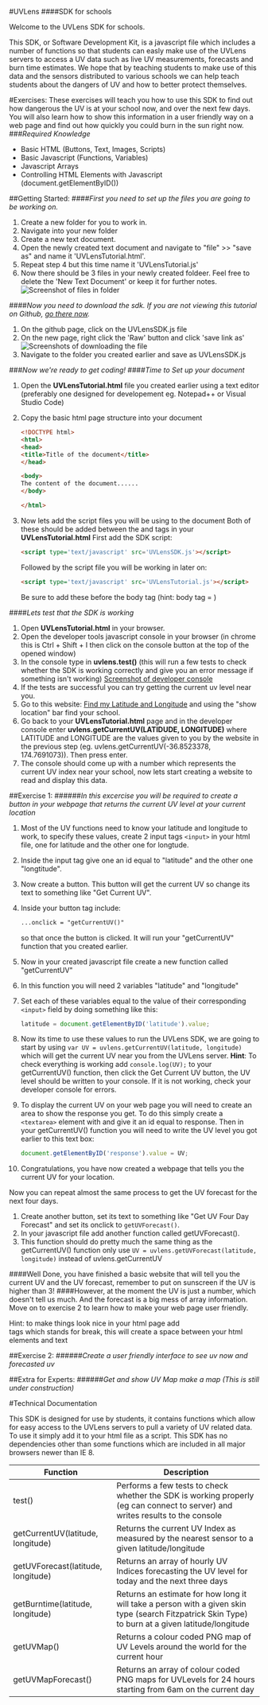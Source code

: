 #UVLens
####SDK for schools

Welcome to the UVLens SDK for schools. 

This SDK, or Software Development Kit, is a javascript file which includes a number of functions so that students can easly make use of the UVLens servers to
access a UV data such as live UV measurements, forecasts and burn time estimates. We hope that by teaching students to make use of this data and the sensors distributed to various schools
we can help teach students about the dangers of UV and how to better protect themselves.

#Exercises:
These exercises will teach you how to use this SDK to find out how dangerous the UV is at your school now, and over the next few days.
You will also learn how to show this information in a user friendly way on a web page and find out how quickly you could burn in the sun right now.
&nbsp;
###_Required Knowledge_
- Basic HTML (Buttons, Text, Images, Scripts)
- Basic Javascript (Functions, Variables)
- Javascript Arrays
- Controlling HTML Elements with Javascript (document.getElementByID())

##Getting Started:
####_First you need to set up the files you are going to be working on._

1. Create a new folder for you to work in.
2. Navigate into your new folder
3. Create a new text document.
4. Open the newly created text document and navigate to "file" >> "save as" and name it 'UVLensTutorial.html'.
5. Repeat step 4 but this time name it 'UVLensTutorial.js'
6. Now there should be 3 files in your newly created foldeer. Feel free to delete the 'New Text Document' or keep it for further notes.
![Screenshot of files in folder](http://s13.postimg.org/b9w29po2v/files_in_folder.png)

####_Now you need to download the sdk. If you are not viewing this tutorial on Github, [go there now](https://github.com/uvlens/edu_sdk)._

1. On the github page, click on the UVLensSDK.js file
2. On the new page, right click the 'Raw' button and click 'save link as'
	![Screenshots of downloading the file](http://s15.postimg.org/4ceoknbgb/desktop.png)
3. Navigate to the folder you created earlier and save as UVLensSDK.js

###_Now we're ready to get coding!_
####_Time to Set up your document_

1. Open the **UVLensTutorial.html** file you created earlier using a text editor (preferably one designed for developement eg. Notepad++ or Visual Studio Code)
2. Copy the basic html page structure into your document
	```html
	<!DOCTYPE html>
	<html>
	<head>
	<title>Title of the document</title>
	</head>
	
	<body>
	The content of the document......
	</body>
	
	</html>
	```
3. Now lets add the script files you will be using to the document
	Both of these should be added between the <head> and </head> tags in your **UVLensTutorial.html**
	First add the SDK script: 
	
	```html
	<script type='text/javascript' src='UVLensSDK.js'></script>
	```
	
	Followed by the script file you will be working in later on:
	
	```html
	<script type='text/javascript' src='UVLensTutorial.js'></script>
	```
	
	Be sure to add these before the body tag (hint: body tag = <body>) 

####_Lets test that the SDK is working_

1. Open **UVLensTutorial.html** in your browser.
2. Open the developer tools javascript console in your browser (in chrome this is Ctrl + Shift + I then click on the console button at the top of the opened window)
3. In the console type in **uvlens.test()** (this will run a few tests to check whether the SDK is working correctly and give you an error message if something isn't working)
[Screenshot of developer console]()
4. If the tests are successful you can try getting the current uv level near you.
5. Go to this website: [Find my Latitude and Longitude](http://www.mapcoordinates.net/en) and using the "show location" bar find your school.
6. Go back to your **UVLensTutorial.html** page and in the developer console enter **uvlens.getCurrentUV(LATIDUDE, LONGITUDE)** where LATITUDE and LONGITUDE are the
	values given to you by the website in the previous step (eg. uvlens.getCurrentUV(-36.8523378, 174.7691073)). Then press enter.
7. The console should come up with a number which represents the current UV index near your school, now lets start creating a website to read and display this data.

##Exercise 1:
######_In this excercise you will be required to create a button in your webpage that returns the current UV level at your current location_

1. Most of the UV functions need to know your latitude and longitude to work, to specify these values, create 2 input tags `<input>` in your html file, one for latitude and the other one for longtude.
4. Inside the input tag give one an id equal to "latitude" and the other one "longtitude". 
5. Now create a button. This button will get the current UV so change its text to something like "Get Current UV".
6. Inside your button tag include:

	```html
	...onclick = "getCurrentUV()"
	```
	
	so that once the button is clicked. It will run your "getCurrentUV" function that you created earlier.
	
7. Now in your created javascript file create a new function called "getCurrentUV"
8. In this function you will need 2 variables "latitude" and "longitude"
9. Set each of these variables equal to the value of their corresponding `<input>` field by doing something like this:

	```javascript
	latitude = document.getElementByID('latitude').value;
	```
	
10. Now its time to use these values to run the UVLens SDK, we are going to start by using `var UV = uvlens.getCurrentUV(latitude, longitude)` which will get the current UV near you from the UVLens server.
	**Hint**: To check everything is working add `console.log(UV);` to your getCurrentUV() function, then click the Get Current UV button, the UV level should be written to your console.
	If it is not working, check your developer console for errors.

8. To display the current UV on your web page you will need to create an area to show the response you get. To do this simply
	create a `<textarea>` element with and give it an id equal to response.
	Then in your getCurrentUV() function you will need to write the UV level you got earlier to this text box:
	
	```javascript
	document.getElementByID('response').value = UV;
	```
	
9. Congratulations, you have now created a webpage that tells you the current UV for your location.

Now you can repeat almost the same process to get the UV forecast for the next four days.
1. Create another button, set its text to something like "Get UV Four Day Forecast" and set its onclick to `getUVForecast()`.
2. In your javascript file add another function called getUVForecast().
3. This function should do pretty much the same thing as the getCurrentUV() function only use `UV = uvlens.getUVForecast(latitude, longitude)` instead of uvlens.getCurrentUV

####Well Done, you have finished a basic website that will tell you the current UV and the UV forecast, remember to put on sunscreen if the UV is higher than 3!
####However, at the moment the UV is just a number, which doesn't tell us much. And the forecast is a big mess of array information. Move on to exercise 2 to learn how to make your web page user friendly.


Hint: to make things look nice in your html page add <br> tags which stands for break, this will create a space between your html elements and text




##Exercise 2:
######_Create a user friendly interface to see uv now and forecasted uv_


##Extra for Experts:
######_Get and show UV Map make a map (This is still under construction)_


#Technical Documentation

This SDK is designed for use by students, it contains functions which allow for easy access
to the UVLens servers to pull a variety of UV related data. To use it simply add it to your html file
as a script. This SDK has no dependencies other than some functions which are included in all major browsers
newer than IE 8.

| Function  | Description |
| ------------- | ------------- |
| test()  | Performs a few tests to check whether the SDK is working properly (eg can connect to server) and writes results to the console  |
| getCurrentUV(latitude, longitude)  | Returns the current UV Index as measured by the nearest sensor to a given latitude/longitude  |
| getUVForecast(latitude, longitude) | Returns an array of hourly UV Indices forecasting the UV level for today and the next three days |
| getBurntime(latitude, longitude) | Returns an estimate for how long it will take a person with a given skin type (search Fitzpatrick Skin Type) to burn at a given latitude/longitude |
| getUVMap() | Returns a colour coded PNG map of UV Levels around the world for the current hour |
| getUVMapForecast() | Returns an array of colour coded PNG maps for UVLevels for 24 hours starting from 6am on the current day |